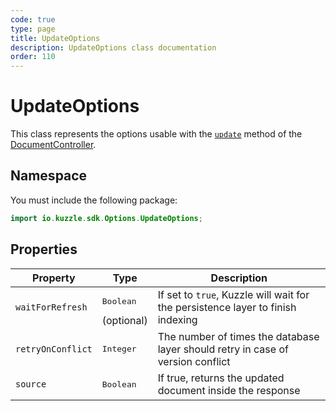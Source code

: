 ```yaml
---
code: true
type: page
title: UpdateOptions
description: UpdateOptions class documentation
order: 110
---
```


# UpdateOptions

This class represents the options usable with the [`update`](/sdk/java/3/controllers/document/update) method of the [DocumentController](/sdk/java/3/controllers/document).  

## Namespace

You must include the following package: 

```java
import io.kuzzle.sdk.Options.UpdateOptions;
```

## Properties

| Property           | Type                                         | Description                       |
| ------------------ | -------------------------------------------- | --------------------------------- |
| `waitForRefresh`   | <pre>Boolean</pre> (optional)                | If set to `true`, Kuzzle will wait for the persistence layer to finish indexing |
| `retryOnConflict`  | <pre>Integer</pre>                           | The number of times the database layer should retry in case of version conflict |
| `source`           | <pre>Boolean</pre>                           | If true, returns the updated document inside the response |
